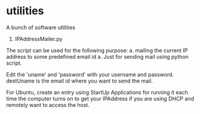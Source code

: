 # utilities
A bunch of software utilities

1. IPAddressMailer.py

The script can be used for the following purpose:
    a. mailing the current IP address to some predefined email id 
    a. Just for sending mail using python script.

Edit the 'uname' and 'password' with your username and password. destUname is the email id where you want to send the mail.

For Ubuntu, create an entry using StartUp Applications for running it each time the computer turns on to get your IPAddress if you are using DHCP and remotely want to access the host.
